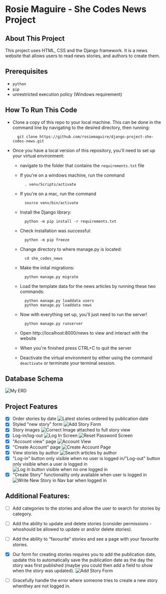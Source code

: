 # Rosie Maguire - She Codes News Project
## About This Project
This project uses HTML, CSS and the Django framework. It is a news website that allows users to read news stories, and authors to create them.

## Prerequisites
- `python`
- `pip`
- unrestricted execution policy (Windows requirement)
## How To Run This Code
- Clone a copy of this repo to your local machine. This can be done in the command line by navigating to the desired directory, then running:

        git clone https://github.com/rosiemaguire/django-project-she-codes-news.git
- Once you have a local version of this repository, you'll need to set up your virtual environment:
    -  navigate to the folder that contains the `requirements.txt` file
    - If you're on a windows machine, run the command 
            
            . venv/Scripts/activate
    - If you're on a mac, run the command 
            
            source venv/bin/activate
    - Install the Django library: 
            
            python -m pip install -r requirements.txt
    - Check installation was successful: 
    
            python -m pip freeze
    - Change directory to where manage.py is located:
            
            cd she_codes_news
    - Make the inital migrations:
        
            python manage.py migrate
    - Load the template data for the news articles by running these two commands:
            
            python manage.py loaddata users
            python manage.py loaddata news
    - Now with everything set up, you'll just need to run the server!

            python manage.py runserver
    - Open http://localhost:8000/news to view and interact with the website
    - When you're finished press CTRL+C to quit the server
    - Deactivate the virtual environment by either using the command `deactivate` or terminate your terminal session.

## Database Schema
![My ERD]( she_codes_news\images\ERD.png )
## Project Features
- [X] Order stories by date
    ![Latest stories ordered by publication date](she_codes_news/images/127.0.0.1_8000_news_1.png)
- [X] Styled "new story" form
    ![Add Story Form](she_codes_news/images/127.0.0.1_8000_news_add-story_.png)
- [X] Story images
    ![Correct Image attached to full story view](she_codes_news/images/127.0.0.1_8000_news_1_.png)
- [X] Log-in/log-out
    ![Log In Screen](she_codes_news/images/127.0.0.1_8000_users_login_.png)
    ![Reset Password Screen](she_codes_news/images/127.0.0.1_8000_users_password_reset_.png)
- [X] "Account view" page
    ![Account View](she_codes_news/images/127.0.0.1_8000_users_2_.png)
- [X] "Create Account" page
    ![Create Account Page](she_codes_news/images/127.0.0.1_8000_users_create-account_.png)
- [X] View stories by author
    ![Search articles by author](she_codes_news/images/127.0.0.1_8000_news_search_.png)
- [X] "Log-in" button only visible when no user is logged in/"Log-out" button only visible when a user *is* logged in
    ![Log in button visible when no one logged in](she_codes_news/images/127.0.0.1_8000_news_.png)
- [X] "Create Story" functionality only available when user is logged in
    ![Write New Story in Nav bar when logged in](she_codes_news/images/127.0.0.1_8000_users_password_change_.png)
## Additional Features:
- [ ] Add categories to the stories and allow the user to search for stories by category.

- [ ] Add the ability to update and delete stories (consider permissions - whoshould be allowed to update or and/or delete stories).

- [ ] Add the ability to “favourite” stories and see a page with your favourite stories.

- [X] Our form for creating stories requires you to add the publication date, update this to automatically save the publication date as the day the story was first published (maybe you could then add a field to show when the story was updated).
    ![Add Story Form](she_codes_news/images/127.0.0.1_8000_news_add-story_.png)
- [ ] Gracefully handle the error where someone tries to create a new story whenthey are not logged in.

